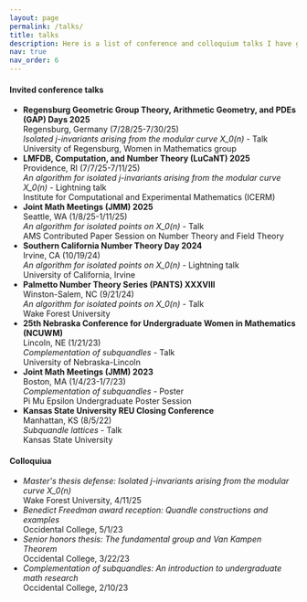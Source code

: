 ```yaml
---
layout: page
permalink: /talks/
title: talks
description: Here is a list of conference and colloquium talks I have given.
nav: true
nav_order: 6
---
```


#### Invited conference talks 
- **Regensburg Geometric Group Theory, Arithmetic Geometry, and PDEs (GAP) Days 2025** <br/> Regensburg, Germany (7/28/25-7/30/25) <br/> *Isolated j-invariants arising from the modular curve X_0(n)* - Talk <br/> University of Regensburg, Women in Mathematics group
- **LMFDB, Computation, and Number Theory (LuCaNT) 2025** <br/> Providence, RI (7/7/25-7/11/25) <br/> *An algorithm for isolated j-invariants arising from the modular curve X_0(n)* - Lightning talk <br/> Institute for Computational and Experimental Mathematics (ICERM)
- **Joint Math Meetings (JMM) 2025** <br/> Seattle, WA (1/8/25-1/11/25) <br/> *An algorithm for isolated points on X_0(n)* - Talk <br/> AMS Contributed Paper Session on Number Theory and Field Theory
- **Southern California Number Theory Day 2024** <br/> Irvine, CA (10/19/24) <br/> *An algorithm for isolated points on X_0(n)* - Lightning talk <br/> University of California, Irvine
- **Palmetto Number Theory Series (PANTS) XXXVIII** <br/> Winston-Salem, NC (9/21/24) <br/> *An algorithm for isolated points on X_0(n)* - Talk <br/> Wake Forest University
- **25th Nebraska Conference for Undergraduate Women in Mathematics (NCUWM)** <br/> Lincoln, NE (1/21/23) <br/> *Complementation of subquandles* - Talk <br/> University of Nebraska-Lincoln
- **Joint Math Meetings (JMM) 2023** <br/> Boston, MA (1/4/23-1/7/23) <br/> *Complementation of subquandles* - Poster <br/> Pi Mu Epsilon Undergraduate Poster Session
- **Kansas State University REU Closing Conference** <br/> Manhattan, KS (8/5/22) <br/> *Subquandle lattices* - Talk <br/> Kansas State University

#### Colloquiua
- *Master's thesis defense: Isolated j-invariants arising from the modular curve X_0(n)* <br/> Wake Forest University, 4/11/25
- *Benedict Freedman award reception: Quandle constructions and examples* <br/> Occidental College, 5/1/23
- *Senior honors thesis: The fundamental group and Van Kampen Theorem* <br/> Occidental College, 3/22/23
- *Complementation of subquandles: An introduction to undergraduate math research* <br/> Occidental College, 2/10/23






